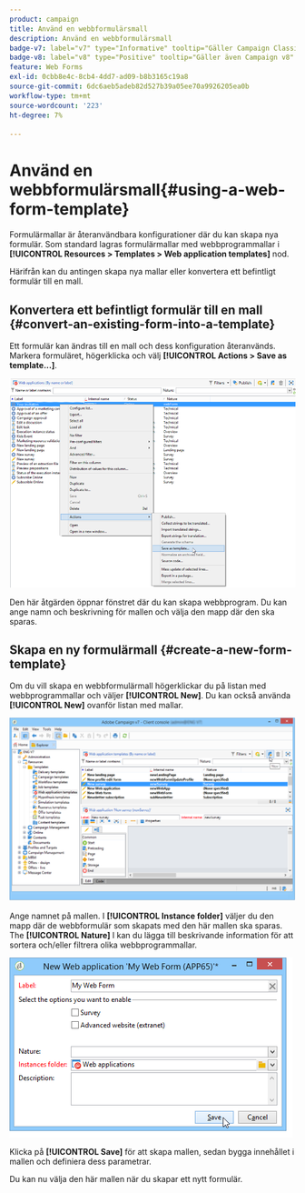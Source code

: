 ```yaml
---
product: campaign
title: Använd en webbformulärsmall
description: Använd en webbformulärsmall
badge-v7: label="v7" type="Informative" tooltip="Gäller Campaign Classic v7"
badge-v8: label="v8" type="Positive" tooltip="Gäller även Campaign v8"
feature: Web Forms
exl-id: 0cbb8e4c-8cb4-4dd7-ad09-b8b3165c19a8
source-git-commit: 6dc6aeb5adeb82d527b39a05ee70a9926205ea0b
workflow-type: tm+mt
source-wordcount: '223'
ht-degree: 7%

---
```


# Använd en webbformulärsmall{#using-a-web-form-template}



Formulärmallar är återanvändbara konfigurationer där du kan skapa nya formulär. Som standard lagras formulärmallar med webbprogrammallar i **[!UICONTROL Resources > Templates > Web application templates]** nod.

Härifrån kan du antingen skapa nya mallar eller konvertera ett befintligt formulär till en mall.

## Konvertera ett befintligt formulär till en mall {#convert-an-existing-form-into-a-template}

Ett formulär kan ändras till en mall och dess konfiguration återanvänds. Markera formuläret, högerklicka och välj **[!UICONTROL Actions > Save as template...]**.

![](assets/s_ncs_admin_survey_saveastemplate.png)

Den här åtgärden öppnar fönstret där du kan skapa webbprogram. Du kan ange namn och beskrivning för mallen och välja den mapp där den ska sparas.

## Skapa en ny formulärmall {#create-a-new-form-template}

Om du vill skapa en webbformulärmall högerklickar du på listan med webbprogrammallar och väljer **[!UICONTROL New]**. Du kan också använda **[!UICONTROL New]** ovanför listan med mallar.

![](assets/s_ncs_admin_survey_createtemplate.png)

Ange namnet på mallen. I **[!UICONTROL Instance folder]** väljer du den mapp där de webbformulär som skapats med den här mallen ska sparas. The **[!UICONTROL Nature]** I kan du lägga till beskrivande information för att sortera och/eller filtrera olika webbprogrammallar.

![](assets/s_ncs_admin_survey_createtemplate_details.png)

Klicka på **[!UICONTROL Save]** för att skapa mallen, sedan bygga innehållet i mallen och definiera dess parametrar.

Du kan nu välja den här mallen när du skapar ett nytt formulär.
